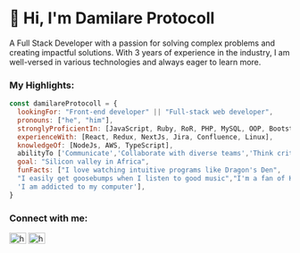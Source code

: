 # 👋 Hi, I'm Damilare Protocoll
A Full Stack Developer with a passion for solving complex problems and creating impactful solutions. With 3 years of experience in the industry, I am well-versed in various technologies and always eager to learn more.

### My Highlights:
```javascript
const damilareProtocoll = {
  lookingFor: "Front-end developer" || "Full-stack web developer",
  pronouns: ["he", "him"],
  stronglyProficientIn: [JavaScript, Ruby, RoR, PHP, MySQL, OOP, Bootstrap, JQuery],
  experienceWith: [React, Redux, NextJs, Jira, Confluence, Linux],
  knowledgeOf: [NodeJs, AWS, TypeScript],
  abilityTo ['Communicate','Collaborate with diverse teams','Think critically'],
  goal: "Silicon valley in Africa",
  funFacts: ["I love watching intuitive programs like Dragon's Den",
  "I easily get goosebumps when I listen to good music","I'm a fan of Kiss Daniel", 
  'I am addicted to my computer'],
}
```

### Connect with me:
<p align="left">
<a href="https://twitter.com/dprotocoll" target="blank"><img align="center" src="https://raw.githubusercontent.com/rahuldkjain/github-profile-readme-generator/master/src/images/icons/Social/twitter.svg" alt="heinthanto" height="20" width="30" /></a>
<a href="https://www.linkedin.com/in/mrprotocoll/" target="blank"><img align="center" src="https://raw.githubusercontent.com/rahuldkjain/github-profile-readme-generator/master/src/images/icons/Social/linked-in-alt.svg" alt="heinthant" height="20" width="30" /></a>
</p>


